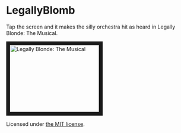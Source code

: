 # LegallyBlomb

Tap the screen and it makes the silly orchestra hit as heard in Legally Blonde: The Musical.

<a href="http://www.youtube.com/watch?feature=player_embedded&v=xjkscx9Osmw&t=1h4m58s" target="_blank"><img src="http://img.youtube.com/vi/xjkscx9Osmw/0.jpg"
alt="Legally Blonde: The Musical" width="240" height="180" border="10" /></a>

Licensed under [the MIT license](https://opensource.org/licenses/MIT).